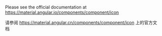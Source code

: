 Please see the official documentation at <https://material.angular.io/components/component/icon>

请参阅 <https://material.angular.cn/components/component/icon> 上的官方文档
